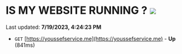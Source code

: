 # IS MY WEBSITE RUNNING ? [![](https://img.shields.io/static/v1?label=Sponsor&message=%E2%9D%A4&logo=GitHub&color=%23fe8e86)](https://github.com/sponsors/<username>)

Last updated: **7/19/2023, 4:24:23 PM**

- `GET` [https://youssefservice.me](https://youssefservice.me) - **Up** (841ms)
